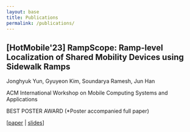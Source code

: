 ```yaml
---
layout: base
title: Publications
permalink: /publications/
---
```


## [HotMobile'23] RampScope: Ramp-level Localization of Shared Mobility Devices using Sidewalk Ramps

Jonghyuk Yun, Gyuyeon Kim, Soundarya Ramesh, Jun Han

ACM International Workshop on Mobile Computing Systems and Applications

BEST POSTER AWARD (*Poster accompanied full paper)

[[paper](https://dl.acm.org/doi/abs/10.1145/3572864.3580334) | [slides](https://drive.google.com/file/d/1fXiNkK_Yi901q7NssSk9TylWzYm1Nvxb/view)]